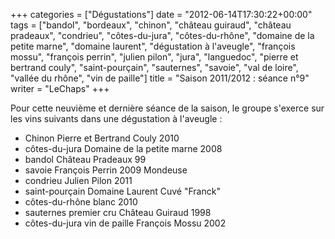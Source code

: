 +++
categories = ["Dégustations"]
date = "2012-06-14T17:30:22+00:00"
tags = ["bandol", "bordeaux", "chinon", "château guiraud", "château pradeaux", "condrieu", "côtes-du-jura", "côtes-du-rhône", "domaine de la petite marne", "domaine laurent", "dégustation à l'aveugle", "françois mossu", "françois perrin", "julien pilon", "jura", "languedoc", "pierre et bertrand couly", "saint-pourçain", "sauternes", "savoie", "val de loire", "vallée du rhône", "vin de paille"] 
title = "Saison 2011/2012 : séance n°9"
writer = "LeChaps"
+++

Pour cette neuvième et dernière séance de la saison, le groupe s'exerce sur les vins suivants dans une dégustation à l'aveugle :

* Chinon Pierre et Bertrand Couly 2010
* côtes-du-jura Domaine de la petite marne 2008
* bandol Château Pradeaux 99 <i class="fa fa-plus-circle"></i>
* savoie François Perrin 2009 Mondeuse <i class="fa fa-plus-circle"></i>
* condrieu Julien Pilon 2011
* saint-pourçain Domaine Laurent Cuvé "Franck"
* côtes-du-rhône blanc 2010
* sauternes premier cru Château Guiraud 1998
* côtes-du-jura vin de paille François Mossu 2002
